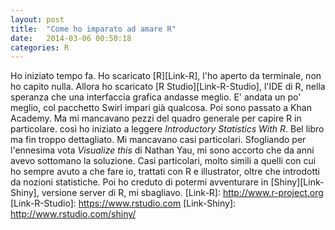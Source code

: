 ```yaml
---
layout: post
title:  "Come ho imparato ad amare R"
date:   2014-03-06 00:50:18
categories: R
---
```


Ho iniziato tempo fa. Ho scaricato [R][Link-R], l'ho aperto da terminale, non ho capito nulla. Allora ho scaricato [R Studio][Link-R-Studio], l'IDE di R, nella speranza che una interfaccia grafica andasse meglio. E' andata un po' meglio, col pacchetto Swirl impari già qualcosa. Poi sono passato a Khan Academy. Ma mi mancavano pezzi del quadro generale per capire R in particolare. così ho iniziato a leggere *Introductory Statistics With R*. Bel libro ma fin troppo dettagliato. Mi mancavano casi particolari. Sfogliando per l'ennesima vota *Visualize this* di Nathan Yau, mi sono accorto che da anni avevo sottomano la soluzione. Casi particolari, molto simili a quelli con cui ho sempre avuto a che fare io, trattati con R e illustrator, oltre che introdotti da nozioni statistiche. 
Poi ho creduto di potermi avventurare in [Shiny][Link-Shiny], versione server di R, mi sbagliavo.
[Link-R]: http://www.r-project.org
[Link-R-Studio]: https://www.rstudio.com
[Link-Shiny]: http://www.rstudio.com/shiny/